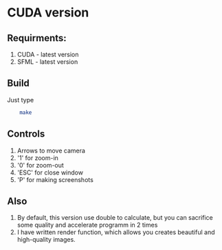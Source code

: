 # CUDA version 
## Requirments:
1. CUDA - latest version
1. SFML - latest version
## Build
Just type 
```sh
    make
```
## Controls
1. Arrows to move camera
2. '1' for zoom-in
3. '0' for zoom-out
4. 'ESC' for close window
5. 'P' for making screenshots
## Also
1. By default, this version use double to calculate, but you can sacrifice some quality and accelerate programm in 2 times
2. I have written render function, which allows you creates beautiful and high-quality images. 
